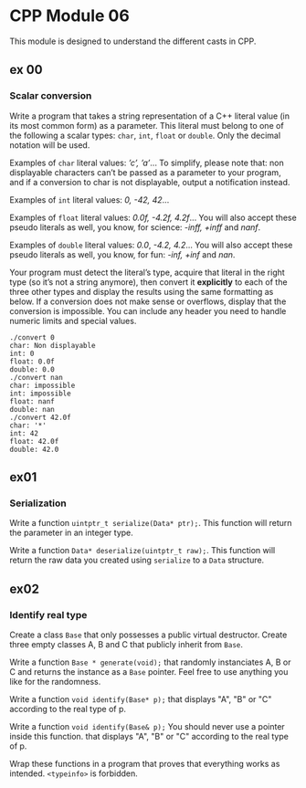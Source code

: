 # CPP Module 06

This module is designed to understand the different casts in CPP.

## ex 00

### Scalar conversion

Write a program that takes a string representation of a C++ literal value (in its most
common form) as a parameter. This literal must belong to one of the following a scalar
types: `char`, `int`, `float` or `double`. Only the decimal notation will be used.

Examples of `char` literal values: _’c’, ’a’_... To simplify, please note that: non displayable characters can’t be passed as a parameter to your program, and if a conversion
to char is not displayable, output a notification instead.

Examples of `int` literal values: _0, -42, 42_...

Examples of `float` literal values: _0.0f, -4.2f, 4.2f_... You will also accept these
pseudo literals as well, you know, for science: _-inff, +inff_ and _nanf_.

Examples of `double` literal values: _0.0_, _-4.2, 4.2_... You will also accept these pseudo
literals as well, you know, for fun: _-inf, +inf_ and _nan_.

Your program must detect the literal’s type, acquire that literal in the right type (so
it’s not a string anymore), then convert it **explicitly** to each of the three other types and
display the results using the same formatting as below. If a conversion does not make
sense or overflows, display that the conversion is impossible. You can include any header
you need to handle numeric limits and special values.

```
./convert 0
char: Non displayable
int: 0
float: 0.0f
double: 0.0
./convert nan
char: impossible
int: impossible
float: nanf
double: nan
./convert 42.0f
char: '*'
int: 42
float: 42.0f
double: 42.0
```

## ex01

### Serialization

Write a function `uintptr_t serialize(Data* ptr);`. This function will return
the parameter in an integer type.

Write a function `Data* deserialize(uintptr_t raw);`. This function will return
the raw data you created using `serialize` to a `Data` structure.

## ex02

### Identify real type

Create a class `Base` that only possesses a public virtual destructor. Create three
empty classes A, B and C that publicly inherit from `Base`.

Write a function `Base * generate(void);` that randomly instanciates A, B or C
and returns the instance as a `Base` pointer. Feel free to use anything you like for the
randomness.

Write a function `void identify(Base* p);` that displays "A", "B" or "C" according to the real type of p.

Write a function `void identify(Base& p);` You should never use a pointer inside
this function. that displays "A", "B" or "C" according to the real type of p.

Wrap these functions in a program that proves that everything works as intended.
`<typeinfo>` is forbidden.
